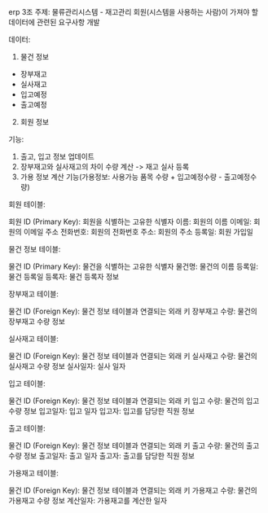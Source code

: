 erp 3조
주제: 물류관리시스템 - 재고관리
회원(시스템을 사용하는 사람)이 가져야 할 데이터에 관련된 요구사항 개발

데이터:    
1) 물건 정보    
- 장부재고
- 실사재고
- 입고예정
- 출고예정

2) 회원 정보


기능:  
1) 출고, 입고 정보 업데이트
2) 장부재고와 실사재고의 차이 수량 계산 -> 재고 실사 등록
3) 가용 정보 계산 기능(가용정보: 사용가능 품목 수량 + 입고예정수량 - 출고예정수량)


회원 테이블:

회원 ID (Primary Key): 회원을 식별하는 고유한 식별자
이름: 회원의 이름
이메일: 회원의 이메일 주소
전화번호: 회원의 전화번호
주소: 회원의 주소
등록일: 회원 가입일


물건 정보 테이블:

물건 ID (Primary Key): 물건을 식별하는 고유한 식별자
물건명: 물건의 이름
등록일: 물건 등록일
등록자: 물건 등록자 정보


장부재고 테이블:

물건 ID (Foreign Key): 물건 정보 테이블과 연결되는 외래 키
장부재고 수량: 물건의 장부재고 수량 정보


실사재고 테이블:

물건 ID (Foreign Key): 물건 정보 테이블과 연결되는 외래 키
실사재고 수량: 물건의 실사재고 수량 정보
실사일자: 실사 일자


입고 테이블:

물건 ID (Foreign Key): 물건 정보 테이블과 연결되는 외래 키
입고 수량: 물건의 입고 수량 정보
입고일자: 입고 일자
입고자: 입고를 담당한 직원 정보


출고 테이블:

물건 ID (Foreign Key): 물건 정보 테이블과 연결되는 외래 키
출고 수량: 물건의 출고 수량 정보
출고일자: 출고 일자
출고자: 출고를 담당한 직원 정보


가용재고 테이블:

물건 ID (Foreign Key): 물건 정보 테이블과 연결되는 외래 키
가용재고 수량: 물건의 가용재고 수량 정보
계산일자: 가용재고를 계산한 일자
